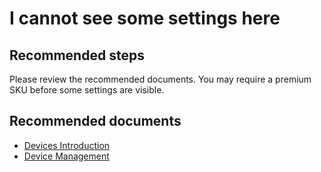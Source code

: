 
<properties
	pageTitle="I cannot see some settings here"
	description="Azure AD Devices self help - missing settings"
	service="microsoft.aad"
	resource="Microsoft_AAD_IAM"
	authors="spunukol"
	displayOrder="500"
	selfHelpType="resource"
	supportTopicIDs=""
	resourceTags="devices_overview"
	productPesIds=""
	cloudEnvironments="public, Fairfax, Mooncake"
	articleId="a8ccf136-f5e8-4ff6-9947-d8d24775378a"
	ownershipId="AzureIdentity_User"
/>

# I cannot see some settings here

## **Recommended steps**

Please review the recommended documents. You may require a premium SKU before some settings are visible.

## **Recommended documents**

* [Devices Introduction](https://docs.microsoft.com/azure/active-directory/device-management-introduction)<br>
* [Device Management](https://docs.microsoft.com/azure/active-directory/device-management-azure-portal)
